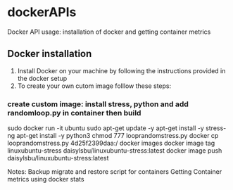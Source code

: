 # dockerAPIs
Docker API usage: installation of docker and getting container metrics

Docker installation 
-------------------
1. Install Docker on your machine by following the instructions provided in the docker setup
2. To create your own cutom image folllow these steps:
### create custom image: install stress, python and add randomloop.py in container then build
sudo docker run -it ubuntu
sudo apt-get update -y
apt-get install -y stress-ng
apt-get install -y python3
chmod 777 looprandomstress.py 
docker cp looprandomstress.py 4d25f2399daa:/
docker images
docker image tag linuxubuntu-stress daisylsbu/linuxubuntu-stress:latest
docker image push daisylsbu/linuxubuntu-stress:latest

Notes:
Backup migrate and restore script for containers
Getting Container metrics using docker stats
